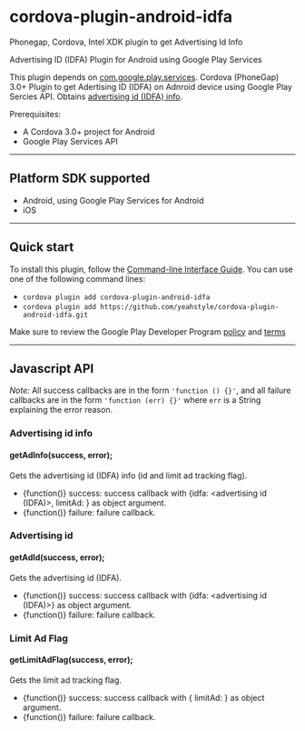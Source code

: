 # cordova-plugin-android-idfa
Phonegap, Cordova, Intel XDK plugin to get Advertising Id Info

Advertising ID (IDFA) Plugin for Android using Google Play Services

This plugin depends on [com.google.play.services](http://plugins.cordova.io/#/package/com.google.play.services).
Cordova (PhoneGap) 3.0+ Plugin to get Adertising ID (IDFA) on Adnroid device using Google Play Sercies API.
Obtains [advertising id (IDFA) info](https://support.google.com/googleplay/android-developer/answer/6048248?hl=en).


Prerequisites:
* A Cordova 3.0+ project for Android
* Google Play Services API 

---
## Platform SDK supported ##

* Android, using Google Play Services for Android
* iOS

---
## Quick start ##

To install this plugin, follow the [Command-line Interface Guide](http://cordova.apache.org/docs/en/edge/guide_cli_index.md.html#The%20Command-line%20Interface). You can use one of the following command lines:

* `cordova plugin add cordova-plugin-android-idfa`
* `cordova plugin add https://github.com/yeahstyle/cordova-plugin-android-idfa.git`

Make sure to review the Google Play Developer Program [policy](https://play.google.com/about/developer-content-policy.html#ADID) and [terms](https://play.google.com/about/developer-distribution-agreement.html#use)

---
## Javascript API ##

*Note:* All success callbacks are in the form `'function () {}'`, and all failure callbacks are in the form `'function (err) {}'` where `err` is a String explaining the error reason.


### Advertising id info ###
#### getAdInfo(success, error);
Gets the advertising id (IDFA) info (id and limit ad tracking flag).

* {function()} success:    success callback with {idfa: <advertising id (IDFA)>, limitAd: <boolean>} as object argument.
* {function()} failure:    failure callback.

### Advertising id ###
#### getAdId(success, error);
Gets the advertising id (IDFA).

* {function()} success:    success callback with {idfa: <advertising id (IDFA)>} as object argument.
* {function()} failure:    failure callback.

### Limit Ad Flag ###
#### getLimitAdFlag(success, error);
Gets the limit ad tracking flag.

* {function()} success:    success callback with { limitAd: <boolean> } as object argument.
* {function()} failure:    failure callback.
